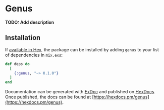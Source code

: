 # Genus

**TODO: Add description**

## Installation

If [available in Hex](https://hex.pm/docs/publish), the package can be installed
by adding `genus` to your list of dependencies in `mix.exs`:

```elixir
def deps do
  [
    {:genus, "~> 0.1.0"}
  ]
end
```

Documentation can be generated with [ExDoc](https://github.com/elixir-lang/ex_doc)
and published on [HexDocs](https://hexdocs.pm). Once published, the docs can
be found at [https://hexdocs.pm/genus](https://hexdocs.pm/genus).

